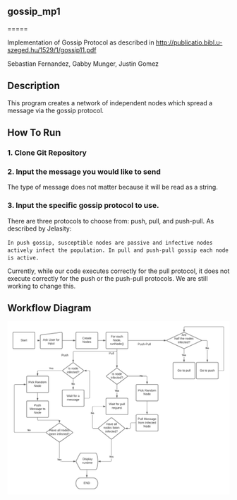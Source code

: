## gossip_mp1
=====

Implementation of Gossip Protocol as described in http://publicatio.bibl.u-szeged.hu/1529/1/gossip11.pdf

Sebastian Fernandez, Gabby Munger, Justin Gomez

Description
-----
This program creates a network of independent nodes which spread a message via the gossip protocol. 

How To Run
----
### 1.  Clone Git Repository
### 2.  Input the message you would like to send
The type of message does not matter because it will be read as a string.
### 3.  Input the specific gossip protocol to use.
There are three protocols to choose from: push, pull, and push-pull. As described by Jelasity:

`In push gossip, susceptible nodes are passive and infective nodes actively infect the population. In pull and push-pull gossip each node is active.`

Currently, while our code executes correctly for the pull protocol, it does not execute correctly for the push or the push-pull protocols. We are still working to change this.



Workflow Diagram
----
![Gossip Protocol Workflow Diagram](https://github.com/mungerg/gossip_mp1/blob/main/Gossip%20Protocol.png)
